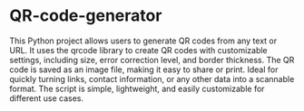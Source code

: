 # QR-code-generator
This Python project allows users to generate QR codes from any text or URL. It uses the qrcode library to create QR codes with customizable settings, including size, error correction level, and border thickness. The QR code is saved as an image file, making it easy to share or print. Ideal for quickly turning links, contact information, or any other data into a scannable format. The script is simple, lightweight, and easily customizable for different use cases.

